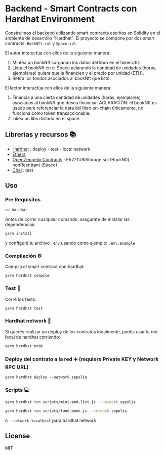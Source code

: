 # Backend - Smart Contracts con Hardhat Environment

Construimos el backend utilizando smart contracts escritos en Solidity en el ambiente de desarrollo "Hardhat". El proyecto se compone por dos smart contracts: ```BookNft.sol``` y ```Space.sol```.

El autor interactúa con ellos de la siguiente manera:
1. Mintea un bookNft cargando los datos del libro en el tokenURI.
2. Lista el bookNft en el Space aclarando la cantidad de unidades (horas, ejemplares) quiere que le financien y el precio por unidad (ETH).
3. Retira los fondos asociados al bookNft que listó.

El lector interactúa con ellos de la siguiente manera:
1. Financia a una cierta cantidad de unidades (horas, ejemplares) asociadas al bookNft que desea financiar. ACLARACIÓN: el bookNft es usado para referenciar la data del libro on-chain únicamente, no funciona como token transaccionable.
2. Likea un libro listado en el space.

## Librerías y recursos :books:

- [Hardhat](https://github.com/nomiclabs/hardhat) : deploy - test - local network
- [Ethers](https://github.com/ethers-io/ethers.js/) 
- [OpenZeppelin Contracts](https://github.com/OpenZeppelin/openzeppelin-contracts) : ER721URIStorage.sol (BookNft) - nonReentrant (Space)
- [Chai](https://www.npmjs.com/package/chai) : test

## Uso

### Pre Requisitos
```sh
cd hardhat
```

Antes de correr cualquier comando, asegurate de instalar las dependencias:

```sh
yarn install
```
y configurá tu archivo ```.env``` usando como ejemplo: ```.env.example```

### Compilación :gear:

Compila el smart contract con hardhat:

```sh
yarn hardhat compile
```

### Test :memo:

Corré los tests:

```sh
yarn hardhat test
```

### Hardhat network :link:

Si querés realizar un deploy de los contratos localmente, podés usar la red local de hardhat corriendo:

```sh
yarn hardhat node
```

### Deploy del contrato a la red :airplane: (requiere Private KEY y Network RPC URL)

```
yarn hardhat deploy --network sepolia
```
### Scripts :computer:
```sh
yarn hardhat run scripts/mint-and-list.js --network sepolia
```
```sh
yarn hardhat run scripts/fund-book.js --network sepolia
```
ó ```--network localhost``` para hardhat network

## License

MIT
